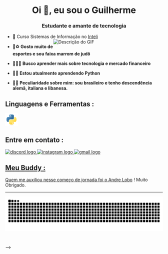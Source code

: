 <h1 align="center">Oi 👋, eu sou o Guilherme</h1>
<h3 align="center">Estudante e amante de tecnologia</h3>




- 🔭 Curso Sistemas de Informação no [Inteli](https://www.inteli.edu.br/)
     <img src="https://github.com/user-attachments/assets/b6dd040a-384c-448c-9a13-ac6a1888b288" alt="Descrição do GIF" width="350px" align="right">
- 🥋⚽ **Gosto muito de esportes e sou faixa marrom de judô**
   
- 👨‍💻💲 **Busco aprender mais sobre tecnologia e mercado financeiro** 

- 🌱📕 **Estou atualmente aprendendo Python**

- 🫢😲 **Peculiaridade sobre mim: sou brasileiro e tenho descendência alemã, italiana e libanesa.**

## Linguagens e Ferramentas :
<p align="left"> <a href="https://www.python.org" target="_blank" rel="noreferrer"> <img src="https://raw.githubusercontent.com/devicons/devicon/master/icons/python/python-original.svg" alt="python" width="40" height="40"/> </a> </p>



## Entre em contato :
<a href="https://discord.gg/438415825381228554" target="blank"><img src="https://raw.githubusercontent.com/maurodesouza/profile-readme-generator/master/src/assets/icons/social/discord/default.svg" width="30" height="30" alt="discord logo"  />
 <a href="https://instagram.com/guihassen" target="blank"><img src="https://raw.githubusercontent.com/maurodesouza/profile-readme-generator/master/src/assets/icons/social/instagram/default.svg" width="30" height="30" alt="instagram logo"  />
<a href="mailto:guilherme.hassenpflug@sou.inteli.edu.br" target="blank"><img src="https://raw.githubusercontent.com/maurodesouza/profile-readme-generator/master/src/assets/icons/social/gmail/default.svg" width="30" height="30" alt="gmail logo"  />
</div>


## Meu Buddy :
Quem me auxiliou nesse começo de jornada foi o [Andre Lobo](https://github.com/AndreLobo1) ! Muito Obrigado.

---


<picture>
    <source media=" (prefers-color-scheme: dark)" srcset="https://raw.githubusercontent.com/guihassen/guihassen/output/github-contribution-grid-snake-dark.svg">
    <source media=" (prefers-color-scheme: light)" srcset="https://raw.githubusercontent.com/guihassen/guihassen/output/github-contribution-grid-snake.svg">
    <img alt="github contribution grid snake animation" src="https://raw.githubusercontent.com/guihassen/guihassen/output/github-contribution-grid-snake.svg">
</picture>
<br><br>



###
-->
